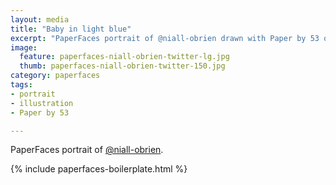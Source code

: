 ```yaml
---
layout: media
title: "Baby in light blue"
excerpt: "PaperFaces portrait of @niall-obrien drawn with Paper by 53 on an iPad."
image: 
  feature: paperfaces-niall-obrien-twitter-lg.jpg
  thumb: paperfaces-niall-obrien-twitter-150.jpg
category: paperfaces
tags: 
- portrait
- illustration
- Paper by 53

---
```


PaperFaces portrait of [@niall-obrien](http://twitter.com/niall-obrien).

{% include paperfaces-boilerplate.html %}